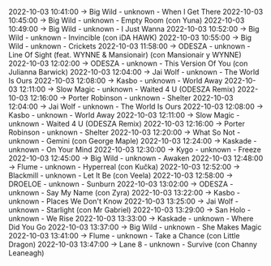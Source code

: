 2022-10-03 10:41:00 -> Big Wild - unknown - When I Get There
2022-10-03 10:45:00 -> Big Wild - unknown - Empty Room (con Yuna)
2022-10-03 10:49:00 -> Big Wild - unknown - I Just Wanna
2022-10-03 10:52:00 -> Big Wild - unknown - Invincible (con iDA HAWK)
2022-10-03 10:55:00 -> Big Wild - unknown - Crickets
2022-10-03 11:58:00 -> ODESZA - unknown - Line Of Sight (feat. WYNNE & Mansionair) (con Mansionair y WYNNE)
2022-10-03 12:02:00 -> ODESZA - unknown - This Version Of You (con Julianna Barwick)
2022-10-03 12:04:00 -> Jai Wolf - unknown - The World Is Ours
2022-10-03 12:08:00 -> Kasbo - unknown - World Away
2022-10-03 12:11:00 -> Slow Magic - unknown - Waited 4 U (ODESZA Remix)
2022-10-03 12:16:00 -> Porter Robinson - unknown - Shelter
2022-10-03 12:04:00 -> Jai Wolf - unknown - The World Is Ours
2022-10-03 12:08:00 -> Kasbo - unknown - World Away
2022-10-03 12:11:00 -> Slow Magic - unknown - Waited 4 U (ODESZA Remix)
2022-10-03 12:16:00 -> Porter Robinson - unknown - Shelter
2022-10-03 12:20:00 -> What So Not - unknown - Gemini (con George Maple)
2022-10-03 12:24:00 -> Kaskade - unknown - On Your Mind
2022-10-03 12:30:00 -> Kygo - unknown - Freeze
2022-10-03 12:45:00 -> Big Wild - unknown - Awaken
2022-10-03 12:48:00 -> Flume - unknown - Hyperreal (con Kučka)
2022-10-03 12:52:00 -> Blackmill - unknown - Let It Be (con Veela)
2022-10-03 12:58:00 -> DROELOE - unknown - Sunburn
2022-10-03 13:02:00 -> ODESZA - unknown - Say My Name (con Zyra)
2022-10-03 13:22:00 -> Kasbo - unknown - Places We Don't Know
2022-10-03 13:25:00 -> Jai Wolf - unknown - Starlight (con Mr Gabriel)
2022-10-03 13:29:00 -> San Holo - unknown - We Rise
2022-10-03 13:33:00 -> Kaskade - unknown - Where Did You Go
2022-10-03 13:37:00 -> Big Wild - unknown - She Makes Magic
2022-10-03 13:41:00 -> Flume - unknown - Take a Chance (con Little Dragon)
2022-10-03 13:47:00 -> Lane 8 - unknown - Survive (con Channy Leaneagh)
